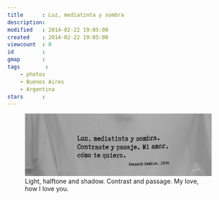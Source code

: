 ```yaml
---
title      : Luz, mediatinta y sombra
description: 
modified   : 2014-02-22 19:05:00
created    : 2014-02-22 19:05:00
viewcount  : 0
id         : 
gmap       : 
tags        :
    - photos
    - Buenos Aires
    - Argentina
stars      : 
---
```


<figure>
    <img src="img/IMG_4198.jpg">
    <figcaption>Light, halftone and shadow. Contrast and passage. My love, how I love you.
</figcaption>
</figure>

